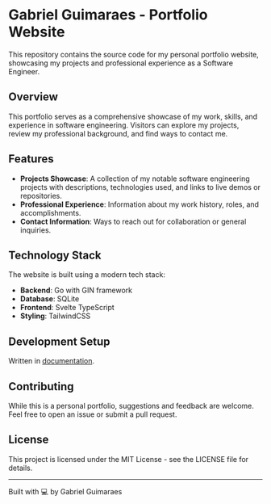 # Gabriel Guimaraes - Portfolio Website

This repository contains the source code for my personal portfolio website, showcasing my projects and professional experience as a Software Engineer.

## Overview

This portfolio serves as a comprehensive showcase of my work, skills, and experience in software engineering. Visitors can explore my projects, review my professional background, and find ways to contact me.

## Features

- **Projects Showcase**: A collection of my notable software engineering projects with descriptions, technologies used, and links to live demos or repositories.
- **Professional Experience**: Information about my work history, roles, and accomplishments.
- **Contact Information**: Ways to reach out for collaboration or general inquiries.

## Technology Stack

The website is built using a modern tech stack:

- **Backend**: Go with GIN framework
- **Database**: SQLite
- **Frontend**: Svelte TypeScript
- **Styling**: TailwindCSS

## Development Setup

Written in [documentation](https://gabrielg2020.github.io/portfolio/docs/local-setup).

## Contributing

While this is a personal portfolio, suggestions and feedback are welcome. Feel free to open an issue or submit a pull request.

## License

This project is licensed under the MIT License - see the LICENSE file for details.

---

Built with 💻 by Gabriel Guimaraes
